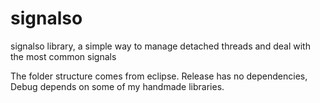 # signalso
signalso library, a simple way to manage detached threads and deal with the most common signals

The folder structure comes from eclipse. Release has no dependencies, Debug depends on some of my handmade libraries.
